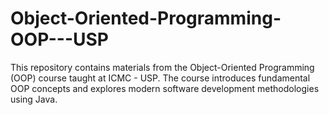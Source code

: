 # Object-Oriented-Programming-OOP---USP
This repository contains materials from the Object-Oriented Programming (OOP) course taught at ICMC - USP. The course introduces fundamental OOP concepts and explores modern software development methodologies using Java.
